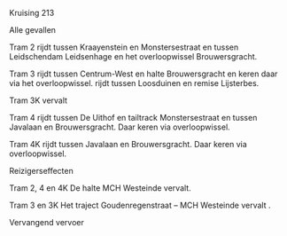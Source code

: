 Kruising 213

Alle gevallen

Tram 2
rijdt tussen Kraayenstein en Monstersestraat en tussen Leidschendam Leidsenhage en het overloopwissel Brouwersgracht.

Tram 3
rijdt tussen Centrum-West en halte Brouwersgracht en keren daar via het overloopwissel.
rijdt tussen Loosduinen en remise Lijsterbes.

Tram 3K
vervalt

Tram 4
rijdt tussen De Uithof en tailtrack Monstersestraat en tussen Javalaan en Brouwersgracht. Daar keren via overloopwissel.

Tram 4K
rijdt tussen Javalaan en Brouwersgracht. Daar keren via overloopwissel.

Reizigerseffecten

Tram 2, 4 en 4K
De halte MCH Westeinde vervalt.

Tram 3 en 3K
Het traject Goudenregenstraat – MCH Westeinde vervalt .

Vervangend vervoer

